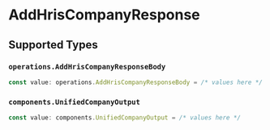 # AddHrisCompanyResponse


## Supported Types

### `operations.AddHrisCompanyResponseBody`

```typescript
const value: operations.AddHrisCompanyResponseBody = /* values here */
```

### `components.UnifiedCompanyOutput`

```typescript
const value: components.UnifiedCompanyOutput = /* values here */
```

